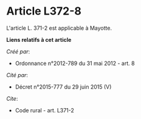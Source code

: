 # Article L372-8

L'article L. 371-2 est applicable à Mayotte.

**Liens relatifs à cet article**

_Créé par_:

  - Ordonnance n°2012-789 du 31 mai 2012 - art. 8

_Cité par_:

  - Décret n°2015-777 du 29 juin 2015 (V)

_Cite_:

  - Code rural - art. L371-2

